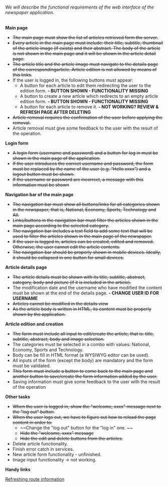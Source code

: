 ###### We will describe the functional requirements of the web interface of the newspaper application.
**Main page**
- ~~The main page must show the list of articles retrieved form the server.~~
- ~~Every article in the main page must include: their title, subtitle, thumbnail of the article image (if exists) and their abstract. The body of the article is not shown in the main page and it will be shown in the article detail page.~~
- ~~The article title and the article image must navigate to the details page of the correspondingarticle. Article edition is not allowed by means of this links.~~
- If the user is logged in, the following buttons must appear:
  - A button for each article to edit them redirecting the user to the edition form. **- BUTTON SHOWN - FUNCTIONALITY MISSING**
  - A button to create a new article which redirects to an empty article edition form. **- BUTTON SHOWN - FUNCTIONALITY MISSING**
  - A button for each article to remove it. **- NOT WORKING? REVIEW & REFRESH PAGE AFTER DELETING**
- ~~Article removal requires the confirmation of the user before applying the removal.~~
- Article removal must give some feedback to the user with the result of the operation.


**Login form**
- ~~A login form (username and password) and a button for log in must be shown in the main page of the application.~~
- ~~If the user introduces the correct username and password, the form must be replaced by the name of the user (e.g. “Hello xxxx”) and a logout button must be shown.~~
- ~~If the username or password are incorrect, a message with this information must be shown~~


**Navigation bar of the main page**
- ~~The navigation bar must show all buttons/links for all categories shown in the newspaper, that is, National, Economy, Sports, Technology and All.~~
- ~~Links/buttons in the navigation bar must filter the articles shown in the main page according to the selected category.~~
- ~~The navigation bar includes a text field to add some text that will be used to filter the articles shown in the main page of the newspaper.~~
- ~~If the user is logged in, articles can be created, edited and removed. Otherwise, the user cannot edit the article contents.~~
- ~~The navigation bar should be properly shown in mobile devices. Ideally, it should be collapsed in one button for small devices.~~


**Article details page**
- ~~The article details must be shown with its title, subtitle, abstract, category, body and picture (if it is included in the article).~~
- The modification date and the username who have modified the content must be shown at the end of the details page. **- CHANGE USER ID FOR USERNAME**
- ~~Articles cannot be modified in the details view~~
- ~~As the article body is written in HTML, its content must be properly shown by the application.~~


**Article edition and creation**
- ~~The form must include all input to edit/create the article, that is: title, subtitle, abstract, body and image selection.~~
- The categories must be selected in a combo with values: National, Economy, Sports and Technology.
- Body can be fill in HTML format (a WYSIWYG editor can be used).
- All inputs of the form (except the body) are mandatory and the form must be validated.
- ~~This form must include a button to come back to the main page and another button to save/create the form information added by the user.~~
- Saving information must give some feedback to the user with the result of the operation


**Other tasks**
- ~~When the user is logged in, show the "welcome, xxxx" message next to the "log out" button.~~
- ~~When the user logs out, we have to figure out how to reload the page content in order to:~~
  - ~~Change the "log out" button for the "log in" one. ~~
  - ~~Hide the "welcome, xxxx" message~~
  - ~~Hide the edit and delete buttons from the articles.~~
- Delete article functionality.
- Finish error catch in services.
- New article form functionality - unfinished.
- Image input functionality -> not working.


**Handy links**

[Refreshing route information](https://medium.com/angular-in-depth/refresh-current-route-in-angular-512a19d58f6e)
